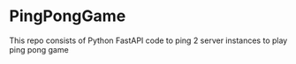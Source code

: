 # PingPongGame
This repo consists of Python FastAPI code to ping 2 server instances to  play ping pong game
